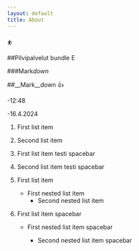 ```yaml
---
layout: default
title: About
---
```


:bouncing_ball_person:

##Pilvipalvelut bundle E

###Mark*down*

##__Mark__down  :+1:

-12:48

-16.4.2024

1. First list item
2. Second list item

1. First list item testi spacebar

2. Second list item testi spacebar


4. First list item
   - First nested list item
     - Second nested list item

4. First list item spacebar

     - First nested list item spacebar

       - Second nested list item spacebar
